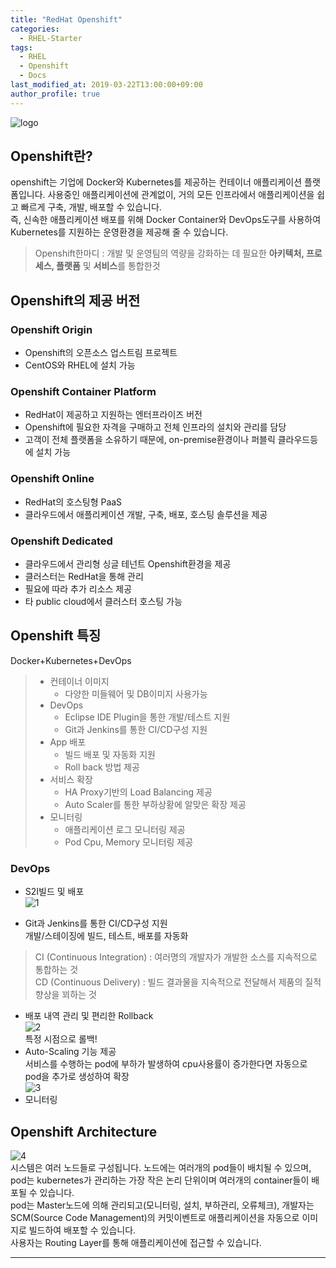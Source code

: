 ```yaml
---
title: "RedHat Openshift"
categories: 
  - RHEL-Starter
tags:
  - RHEL
  - Openshift
  - Docs
last_modified_at: 2019-03-22T13:00:00+09:00
author_profile: true
---
```


![logo](https://user-images.githubusercontent.com/15958325/54922745-25b15c00-4f4c-11e9-9906-f8c8a5648655.png) 

## Openshift란?
openshift는 기업에 Docker와 Kubernetes를 제공하는 컨테이너 애플리케이션 플랫폼입니다. 사용중인 애플리케이션에 관계없이, 거의 모든 인프라에서 애플리케이션을 쉽고 빠르게 구축, 개발, 배포할 수 있습니다.  
즉, 신속한 애플리케이션 배포를 위해 Docker Container와 DevOps도구를 사용하여 Kubernetes를 지원하는 운영환경을 제공해 줄 수 있습니다.  
>Openshift한마디 : 개발 및 운영팀의 역량을 강화하는 데 필요한 <b>아키텍처, 프로세스, 플랫폼</b> 및 <b>서비스</b>를 통합한것

## Openshift의 제공 버전 
### Openshift Origin
- Openshift의 오픈소스 업스트림 프로젝트 
- CentOS와 RHEL에 설치 가능
### Openshift Container Platform 
- RedHat이 제공하고 지원하는 엔터프라이즈 버전
- Openshift에 필요한 자격을 구매하고 전체 인프라의 설치와 관리를 담당 
- 고객이 전체 플랫폼을 소유하기 때문에, on-premise환경이나 퍼블릭 클라우드등에 설치 가능
### Openshift Online
- RedHat의 호스팅형 PaaS
- 클라우드에서 애플리케이션 개발, 구축, 배포, 호스팅 솔루션을 제공 
### Openshift Dedicated
- 클라우드에서 관리형 싱글 테넌트 Openshift환경을 제공
- 클러스터는 RedHat을 통해 관리
- 필요에 따라 추가 리소스 제공
- 타 public cloud에서 클러스터 호스팅 가능


## Openshift 특징
Docker+Kubernetes+DevOps
>- 컨테이너 이미지  
>    - 다양한 미들웨어 및 DB이미지 사용가능
>- DevOps
>   -  Eclipse IDE Plugin을 통한 개발/테스트 지원
>   - Git과 Jenkins를 통한 CI/CD구성 지원
>- App 배포
>   - 빌드 배포 및 자동화 지원
>   - Roll back 방법 제공 
>- 서비스 확장
>   - HA Proxy기반의 Load Balancing 제공 
>   - Auto Scaler를 통한 부하상황에 알맞은 확장 제공
>- 모니터링
>   - 애플리케이션 로그 모니터링 제공 
>   - Pod Cpu, Memory 모니터링 제공  

### DevOps
- S2I빌드 및 배포  
    ![1](https://user-images.githubusercontent.com/15958325/54922737-221dd500-4f4c-11e9-9669-75c08fa8d184.png)  

- Git과 Jenkins를 통한 CI/CD구성 지원  
개발/스테이징에 빌드, 테스트, 배포를 자동화
> CI (Continuous Integration) : 여러명의 개발자가 개발한 소스를 지속적으로 통합하는 것  
> CD (Continuous Delivery) : 빌드 결과물을 지속적으로 전달해서 제품의 질적 향상을 꾀하는 것

- 배포 내역 관리 및 편리한 Rollback  
![2](https://user-images.githubusercontent.com/15958325/54922738-22b66b80-4f4c-11e9-86d1-0571bf9c466c.png)   
특정 시점으로 롤백!
- Auto-Scaling 기능 제공  
서비스를 수행하는 pod에 부하가 발생하여 cpu사용률이 증가한다면 자동으로 pod을 추가로 생성하여 확장  
![3](https://user-images.githubusercontent.com/15958325/54922739-22b66b80-4f4c-11e9-9ec1-9cad7072178b.png)    
- 모니터링  

## Openshift Architecture
![4](https://user-images.githubusercontent.com/15958325/54922741-22b66b80-4f4c-11e9-998f-022c8b8e92ab.png)   
시스템은 여러 노드들로 구성됩니다. 노드에는 여러개의 pod들이 배치될 수 있으며, pod는 kubernetes가 관리하는 가장 작은 논리 단위이며 여러개의 container들이 배포될 수 있습니다.  
pod는 Master노드에 의해 관리되고(모니터링, 설치, 부하관리, 오류체크), 개발자는 SCM(Source Code Management)의 커밋이벤트로 애플리케이션을 자동으로 이미지로 빌드하여 배포할 수 있습니다.  
사용자는 Routing Layer를 통해 애플리케이션에 접근할 수 있습니다.

----
